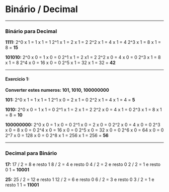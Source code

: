 
# Binário / Decimal

---

### Binário para Decimal

**1111:**
2^0 x 1 = 1 x 1 = 1
2^1 x 1 = 2 x 1 = 2
2^2 x 1 = 4 x 1 = 4
2^3 x 1 = 8 x 1 = 8
= **15**

**101010:**
2^0 x 0 = 1 x 0 = 0
2^1 x 1 = 2 x1 = 2
2^2 x 0 = 4 x 0 = 0
2^3 x 1 = 8 x 1 = 8
2^4 x 0 = 16 x 0 = 0
2^5 x 1 = 32 x 1 = 32
= **42**

---

#### Exercicio 1:

**Converter estes numeros: 101, 1010, 100000000**

**101:**
2^0 x 1 = 1 x 1 = 1
2^1 x 0 = 2 x 1 = 0
2^2 x 1 = 4 x 1 = 4
= **5**

**1010:**
2^0 x 0 = 1 x 1 = 0
2^1 x 1 = 2 x 1 = 2
2^2 x 0 = 4 x 1 = 0
2^3 x 1 = 8 x 1 = 8
= **10**

**100000000:**
2^0 x 0 = 1 x 0 = 0
2^1 x 0 = 2 x 0 = 0
2^2 x 0 = 4 x 0 = 0
2^3 x 0 = 8 x 0 = 0
2^4 x 0 = 16 x 0 = 0
2^5 x 0 = 32 x 0 = 0
2^6 x 0 = 64 x 0 = 0
2^7 x 0 = 128 x 0 = 0
2^8 x 1 = 256 x 1 = 256
= **56**

---

### Decimal para Binário

**17:**
17 / 2 = 8 e resto 1
8 / 2 = 4 e resto 0
4 / 2 = 2 e resto 0
2 / 2 = 1 e resto 0
1
= **10001**


**25:**
25 / 2 = 12 e resto 1
12 / 2 = 6 e resto 0
6 / 2 = 3 e resto 0
3 / 2 = 1 e resto 1
1
= **11001**